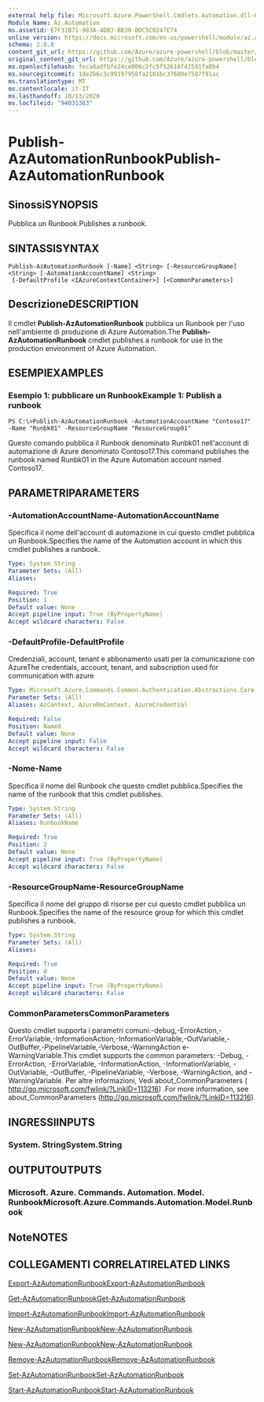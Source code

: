 ```yaml
---
external help file: Microsoft.Azure.PowerShell.Cmdlets.Automation.dll-Help.xml
Module Name: Az.Automation
ms.assetid: E7F31B71-983A-4DB3-BB30-BDC5C0247E74
online version: https://docs.microsoft.com/en-us/powershell/module/az.automation/publish-azautomationrunbook
schema: 2.0.0
content_git_url: https://github.com/Azure/azure-powershell/blob/master/src/Automation/Automation/help/Publish-AzAutomationRunbook.md
original_content_git_url: https://github.com/Azure/azure-powershell/blob/master/src/Automation/Automation/help/Publish-AzAutomationRunbook.md
ms.openlocfilehash: feca8adfbfe24ce006c2fc5f52618f43591fa0b4
ms.sourcegitcommit: 1de2b6c3c99197958fa2101bc37680e7507f91ac
ms.translationtype: MT
ms.contentlocale: it-IT
ms.lasthandoff: 10/13/2020
ms.locfileid: "94031383"
---
```

# <span data-ttu-id="66d99-101">Publish-AzAutomationRunbook</span><span class="sxs-lookup"><span data-stu-id="66d99-101">Publish-AzAutomationRunbook</span></span>

## <span data-ttu-id="66d99-102">Sinossi</span><span class="sxs-lookup"><span data-stu-id="66d99-102">SYNOPSIS</span></span>
<span data-ttu-id="66d99-103">Pubblica un Runbook.</span><span class="sxs-lookup"><span data-stu-id="66d99-103">Publishes a runbook.</span></span>

## <span data-ttu-id="66d99-104">SINTASSI</span><span class="sxs-lookup"><span data-stu-id="66d99-104">SYNTAX</span></span>

```
Publish-AzAutomationRunbook [-Name] <String> [-ResourceGroupName] <String> [-AutomationAccountName] <String>
 [-DefaultProfile <IAzureContextContainer>] [<CommonParameters>]
```

## <span data-ttu-id="66d99-105">Descrizione</span><span class="sxs-lookup"><span data-stu-id="66d99-105">DESCRIPTION</span></span>
<span data-ttu-id="66d99-106">Il cmdlet **Publish-AzAutomationRunbook** pubblica un Runbook per l'uso nell'ambiente di produzione di Azure Automation.</span><span class="sxs-lookup"><span data-stu-id="66d99-106">The **Publish-AzAutomationRunbook** cmdlet publishes a runbook for use in the production environment of Azure Automation.</span></span>

## <span data-ttu-id="66d99-107">ESEMPI</span><span class="sxs-lookup"><span data-stu-id="66d99-107">EXAMPLES</span></span>

### <span data-ttu-id="66d99-108">Esempio 1: pubblicare un Runbook</span><span class="sxs-lookup"><span data-stu-id="66d99-108">Example 1: Publish a runbook</span></span>
```
PS C:\>Publish-AzAutomationRunbook -AutomationAccountName "Contoso17" -Name "Runbk01" -ResourceGroupName "ResourceGroup01"
```

<span data-ttu-id="66d99-109">Questo comando pubblica il Runbook denominato Runbk01 nell'account di automazione di Azure denominato Contoso17.</span><span class="sxs-lookup"><span data-stu-id="66d99-109">This command publishes the runbook named Runbk01 in the Azure Automation account named Contoso17.</span></span>

## <span data-ttu-id="66d99-110">PARAMETRI</span><span class="sxs-lookup"><span data-stu-id="66d99-110">PARAMETERS</span></span>

### <span data-ttu-id="66d99-111">-AutomationAccountName</span><span class="sxs-lookup"><span data-stu-id="66d99-111">-AutomationAccountName</span></span>
<span data-ttu-id="66d99-112">Specifica il nome dell'account di automazione in cui questo cmdlet pubblica un Runbook.</span><span class="sxs-lookup"><span data-stu-id="66d99-112">Specifies the name of the Automation account in which this cmdlet publishes a runbook.</span></span>

```yaml
Type: System.String
Parameter Sets: (All)
Aliases:

Required: True
Position: 1
Default value: None
Accept pipeline input: True (ByPropertyName)
Accept wildcard characters: False
```

### <span data-ttu-id="66d99-113">-DefaultProfile</span><span class="sxs-lookup"><span data-stu-id="66d99-113">-DefaultProfile</span></span>
<span data-ttu-id="66d99-114">Credenziali, account, tenant e abbonamento usati per la comunicazione con Azure</span><span class="sxs-lookup"><span data-stu-id="66d99-114">The credentials, account, tenant, and subscription used for communication with azure</span></span>

```yaml
Type: Microsoft.Azure.Commands.Common.Authentication.Abstractions.Core.IAzureContextContainer
Parameter Sets: (All)
Aliases: AzContext, AzureRmContext, AzureCredential

Required: False
Position: Named
Default value: None
Accept pipeline input: False
Accept wildcard characters: False
```

### <span data-ttu-id="66d99-115">-Nome</span><span class="sxs-lookup"><span data-stu-id="66d99-115">-Name</span></span>
<span data-ttu-id="66d99-116">Specifica il nome del Runbook che questo cmdlet pubblica.</span><span class="sxs-lookup"><span data-stu-id="66d99-116">Specifies the name of the runbook that this cmdlet publishes.</span></span>

```yaml
Type: System.String
Parameter Sets: (All)
Aliases: RunbookName

Required: True
Position: 2
Default value: None
Accept pipeline input: True (ByPropertyName)
Accept wildcard characters: False
```

### <span data-ttu-id="66d99-117">-ResourceGroupName</span><span class="sxs-lookup"><span data-stu-id="66d99-117">-ResourceGroupName</span></span>
<span data-ttu-id="66d99-118">Specifica il nome del gruppo di risorse per cui questo cmdlet pubblica un Runbook.</span><span class="sxs-lookup"><span data-stu-id="66d99-118">Specifies the name of the resource group for which this cmdlet publishes a runbook.</span></span>

```yaml
Type: System.String
Parameter Sets: (All)
Aliases:

Required: True
Position: 0
Default value: None
Accept pipeline input: True (ByPropertyName)
Accept wildcard characters: False
```

### <span data-ttu-id="66d99-119">CommonParameters</span><span class="sxs-lookup"><span data-stu-id="66d99-119">CommonParameters</span></span>
<span data-ttu-id="66d99-120">Questo cmdlet supporta i parametri comuni:-debug,-ErrorAction,-ErrorVariable,-InformationAction,-InformationVariable,-OutVariable,-OutBuffer,-PipelineVariable,-Verbose,-WarningAction e-WarningVariable.</span><span class="sxs-lookup"><span data-stu-id="66d99-120">This cmdlet supports the common parameters: -Debug, -ErrorAction, -ErrorVariable, -InformationAction, -InformationVariable, -OutVariable, -OutBuffer, -PipelineVariable, -Verbose, -WarningAction, and -WarningVariable.</span></span> <span data-ttu-id="66d99-121">Per altre informazioni, Vedi about_CommonParameters ( http://go.microsoft.com/fwlink/?LinkID=113216) .</span><span class="sxs-lookup"><span data-stu-id="66d99-121">For more information, see about_CommonParameters (http://go.microsoft.com/fwlink/?LinkID=113216).</span></span>

## <span data-ttu-id="66d99-122">INGRESSI</span><span class="sxs-lookup"><span data-stu-id="66d99-122">INPUTS</span></span>

### <span data-ttu-id="66d99-123">System. String</span><span class="sxs-lookup"><span data-stu-id="66d99-123">System.String</span></span>

## <span data-ttu-id="66d99-124">OUTPUT</span><span class="sxs-lookup"><span data-stu-id="66d99-124">OUTPUTS</span></span>

### <span data-ttu-id="66d99-125">Microsoft. Azure. Commands. Automation. Model. Runbook</span><span class="sxs-lookup"><span data-stu-id="66d99-125">Microsoft.Azure.Commands.Automation.Model.Runbook</span></span>

## <span data-ttu-id="66d99-126">Note</span><span class="sxs-lookup"><span data-stu-id="66d99-126">NOTES</span></span>

## <span data-ttu-id="66d99-127">COLLEGAMENTI CORRELATI</span><span class="sxs-lookup"><span data-stu-id="66d99-127">RELATED LINKS</span></span>

[<span data-ttu-id="66d99-128">Export-AzAutomationRunbook</span><span class="sxs-lookup"><span data-stu-id="66d99-128">Export-AzAutomationRunbook</span></span>](./Export-AzAutomationRunbook.md)

[<span data-ttu-id="66d99-129">Get-AzAutomationRunbook</span><span class="sxs-lookup"><span data-stu-id="66d99-129">Get-AzAutomationRunbook</span></span>](./Get-AzAutomationRunbook.md)

[<span data-ttu-id="66d99-130">Import-AzAutomationRunbook</span><span class="sxs-lookup"><span data-stu-id="66d99-130">Import-AzAutomationRunbook</span></span>](./Import-AzAutomationRunbook.md)

[<span data-ttu-id="66d99-131">New-AzAutomationRunbook</span><span class="sxs-lookup"><span data-stu-id="66d99-131">New-AzAutomationRunbook</span></span>](./New-AzAutomationRunbook.md)

[<span data-ttu-id="66d99-132">New-AzAutomationRunbook</span><span class="sxs-lookup"><span data-stu-id="66d99-132">New-AzAutomationRunbook</span></span>](./New-AzAutomationRunbook.md)

[<span data-ttu-id="66d99-133">Remove-AzAutomationRunbook</span><span class="sxs-lookup"><span data-stu-id="66d99-133">Remove-AzAutomationRunbook</span></span>](./Remove-AzAutomationRunbook.md)

[<span data-ttu-id="66d99-134">Set-AzAutomationRunbook</span><span class="sxs-lookup"><span data-stu-id="66d99-134">Set-AzAutomationRunbook</span></span>](./Set-AzAutomationRunbook.md)

[<span data-ttu-id="66d99-135">Start-AzAutomationRunbook</span><span class="sxs-lookup"><span data-stu-id="66d99-135">Start-AzAutomationRunbook</span></span>](./Start-AzAutomationRunbook.md)


